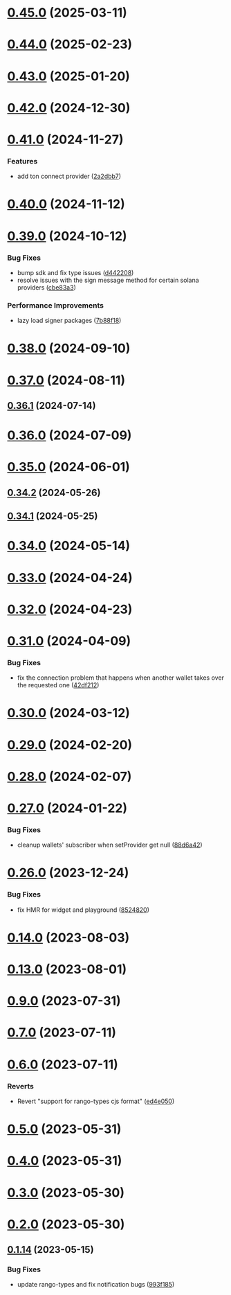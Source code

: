 # [0.45.0](https://github.com/rango-exchange/rango-client/compare/provider-brave@0.44.0...provider-brave@0.45.0) (2025-03-11)



# [0.44.0](https://github.com/rango-exchange/rango-client/compare/provider-brave@0.43.0...provider-brave@0.44.0) (2025-02-23)



# [0.43.0](https://github.com/rango-exchange/rango-client/compare/provider-brave@0.42.0...provider-brave@0.43.0) (2025-01-20)



# [0.42.0](https://github.com/rango-exchange/rango-client/compare/provider-brave@0.41.0...provider-brave@0.42.0) (2024-12-30)



# [0.41.0](https://github.com/rango-exchange/rango-client/compare/provider-brave@0.40.0...provider-brave@0.41.0) (2024-11-27)


### Features

* add ton connect provider ([2a2dbb7](https://github.com/rango-exchange/rango-client/commit/2a2dbb79022263f19446ced49d298e04d63f927f))



# [0.40.0](https://github.com/rango-exchange/rango-client/compare/provider-brave@0.39.0...provider-brave@0.40.0) (2024-11-12)



# [0.39.0](https://github.com/rango-exchange/rango-client/compare/provider-brave@0.38.0...provider-brave@0.39.0) (2024-10-12)


### Bug Fixes

* bump sdk and fix type issues ([d442208](https://github.com/rango-exchange/rango-client/commit/d4422083bf5dd27d5f509ce1db7f9560d05428c8))
* resolve issues with the sign message method for certain solana providers ([cbe83a3](https://github.com/rango-exchange/rango-client/commit/cbe83a3da8b48560b206fc2a7fa7cf062cdeaa23))


### Performance Improvements

* lazy load signer packages ([7b88f18](https://github.com/rango-exchange/rango-client/commit/7b88f1834f7b29b4b81ab6c81a07bb88e8ccf55c))



# [0.38.0](https://github.com/rango-exchange/rango-client/compare/provider-brave@0.37.0...provider-brave@0.38.0) (2024-09-10)



# [0.37.0](https://github.com/rango-exchange/rango-client/compare/provider-brave@0.36.1...provider-brave@0.37.0) (2024-08-11)



## [0.36.1](https://github.com/rango-exchange/rango-client/compare/provider-brave@0.36.0...provider-brave@0.36.1) (2024-07-14)



# [0.36.0](https://github.com/rango-exchange/rango-client/compare/provider-brave@0.34.2...provider-brave@0.36.0) (2024-07-09)



# [0.35.0](https://github.com/rango-exchange/rango-client/compare/provider-brave@0.34.2...provider-brave@0.35.0) (2024-06-01)



## [0.34.2](https://github.com/rango-exchange/rango-client/compare/provider-brave@0.34.1...provider-brave@0.34.2) (2024-05-26)



## [0.34.1](https://github.com/rango-exchange/rango-client/compare/provider-brave@0.34.0...provider-brave@0.34.1) (2024-05-25)



# [0.34.0](https://github.com/rango-exchange/rango-client/compare/provider-brave@0.33.0...provider-brave@0.34.0) (2024-05-14)



# [0.33.0](https://github.com/rango-exchange/rango-client/compare/provider-brave@0.32.0...provider-brave@0.33.0) (2024-04-24)



# [0.32.0](https://github.com/rango-exchange/rango-client/compare/provider-brave@0.31.0...provider-brave@0.32.0) (2024-04-23)



# [0.31.0](https://github.com/rango-exchange/rango-client/compare/provider-brave@0.30.0...provider-brave@0.31.0) (2024-04-09)


### Bug Fixes

* fix the connection problem that happens when another wallet takes over the requested one ([42df212](https://github.com/rango-exchange/rango-client/commit/42df2120aadd84c95045b0bf76844c19305fb59a))



# [0.30.0](https://github.com/rango-exchange/rango-client/compare/provider-brave@0.29.0...provider-brave@0.30.0) (2024-03-12)



# [0.29.0](https://github.com/rango-exchange/rango-client/compare/provider-brave@0.28.0...provider-brave@0.29.0) (2024-02-20)



# [0.28.0](https://github.com/rango-exchange/rango-client/compare/provider-brave@0.27.0...provider-brave@0.28.0) (2024-02-07)



# [0.27.0](https://github.com/rango-exchange/rango-client/compare/provider-brave@0.26.0...provider-brave@0.27.0) (2024-01-22)


### Bug Fixes

* cleanup wallets' subscriber when setProvider get null ([88d6a42](https://github.com/rango-exchange/rango-client/commit/88d6a423c49b34b3d9ff567e22df36c3b009bb76))



# [0.26.0](https://github.com/rango-exchange/rango-client/compare/provider-brave@0.24.0...provider-brave@0.26.0) (2023-12-24)


### Bug Fixes

* fix HMR for widget and playground ([8524820](https://github.com/rango-exchange/rango-client/commit/8524820f10cf0b8921f3db0c4f620ff98daa4103))



# [0.14.0](https://github.com/rango-exchange/rango-client/compare/provider-brave@0.13.0...provider-brave@0.14.0) (2023-08-03)



# [0.13.0](https://github.com/rango-exchange/rango-client/compare/provider-brave@0.12.0...provider-brave@0.13.0) (2023-08-01)



# [0.9.0](https://github.com/rango-exchange/rango-client/compare/provider-brave@0.8.0...provider-brave@0.9.0) (2023-07-31)



# [0.7.0](https://github.com/rango-exchange/rango-client/compare/provider-brave@0.6.0...provider-brave@0.7.0) (2023-07-11)



# [0.6.0](https://github.com/rango-exchange/rango-client/compare/provider-brave@0.5.0...provider-brave@0.6.0) (2023-07-11)


### Reverts

* Revert "support for rango-types cjs format" ([ed4e050](https://github.com/rango-exchange/rango-client/commit/ed4e050bfc0dcde7aeffa6b0d73b02080a5721eb))



# [0.5.0](https://github.com/rango-exchange/rango-client/compare/provider-brave@0.4.0...provider-brave@0.5.0) (2023-05-31)



# [0.4.0](https://github.com/rango-exchange/rango-client/compare/provider-brave@0.3.0...provider-brave@0.4.0) (2023-05-31)



# [0.3.0](https://github.com/rango-exchange/rango-client/compare/provider-brave@0.2.0...provider-brave@0.3.0) (2023-05-30)



# [0.2.0](https://github.com/rango-exchange/rango-client/compare/provider-brave@0.1.15...provider-brave@0.2.0) (2023-05-30)



## [0.1.14](https://github.com/rango-exchange/rango-client/compare/provider-brave@0.1.13...provider-brave@0.1.14) (2023-05-15)


### Bug Fixes

* update rango-types and fix notification bugs ([993f185](https://github.com/rango-exchange/rango-client/commit/993f185e0b8c5e5e15a2c65ba2d85d1f9c8daa90))



